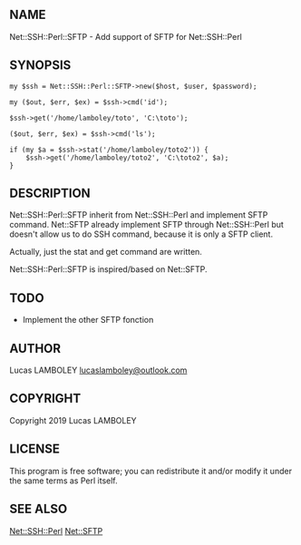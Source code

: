 ## NAME

Net::SSH::Perl::SFTP - Add support of SFTP for Net::SSH::Perl

## SYNOPSIS

    my $ssh = Net::SSH::Perl::SFTP->new($host, $user, $password);

    my ($out, $err, $ex) = $ssh->cmd('id');
    
    $ssh->get('/home/lamboley/toto', 'C:\toto');
    
    ($out, $err, $ex) = $ssh->cmd('ls');
    
    if (my $a = $ssh->stat('/home/lamboley/toto2')) {
        $ssh->get('/home/lamboley/toto2', 'C:\toto2', $a);
    }
    
## DESCRIPTION

Net::SSH::Perl::SFTP inherit from Net::SSH::Perl and implement SFTP command. Net::SFTP already implement SFTP through Net::SSH::Perl but doesn't allow us to do SSH command, because it is only a SFTP client.

Actually, just the stat and get command are written.

Net::SSH::Perl::SFTP is inspired/based on Net::SFTP.

## TODO

* Implement the other SFTP fonction

## AUTHOR

Lucas LAMBOLEY <lucaslamboley@outlook.com>

## COPYRIGHT

Copyright 2019 Lucas LAMBOLEY

## LICENSE

This program is free software; you can redistribute it and/or modify it under the same terms as Perl itself.

## SEE ALSO

[Net::SSH::Perl](https://metacpan.org/pod/Net::SSH::Perl) [Net::SFTP](https://metacpan.org/pod/Net::SFTP)
